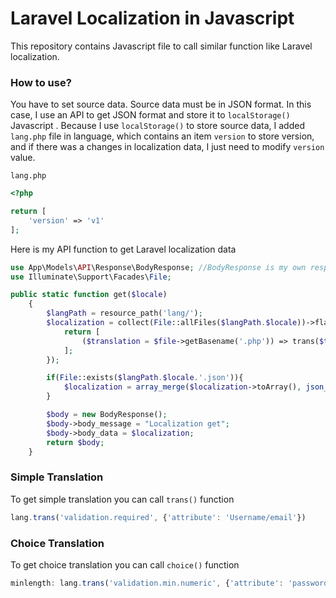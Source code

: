 # Laravel Localization in Javascript

This repository contains Javascript file to call similar function like Laravel localization. 

### How to use?

You have to set source data. Source data must be in JSON format. In this case, I use an API to get JSON format and store it to `localStorage()` Javascript . Because I use `localStorage()` to store source data, I added `lang.php` file in language, which contains an item `version` to store version, and if there was a changes in localization data, I just need to modify `version` value.

`lang.php`

```php
<?php

return [
    'version' => 'v1'
];

```



Here is my API function to get Laravel localization data

```php
use App\Models\API\Response\BodyResponse; //BodyResponse is my own response body model
use Illuminate\Support\Facades\File;

public static function get($locale)
    {
        $langPath = resource_path('lang/');
        $localization = collect(File::allFiles($langPath.$locale))->flatMap(function ($file) {
            return [
                ($translation = $file->getBasename('.php')) => trans($translation),
            ];
        });

        if(File::exists($langPath.$locale.'.json')){
            $localization = array_merge($localization->toArray(), json_decode(file_get_contents($langPath.$locale.'.json'),true));
        }

        $body = new BodyResponse(); 
        $body->body_message = "Localization get";
        $body->body_data = $localization;
        return $body;
    }

```



### Simple Translation

To get simple translation you can call `trans()` function

```javascript
lang.trans('validation.required', {'attribute': 'Username/email'})
```



### Choice Translation

To get choice translation you can call `choice()` function

```javascript
minlength: lang.trans('validation.min.numeric', {'attribute': 'password','min': 8}),
```

